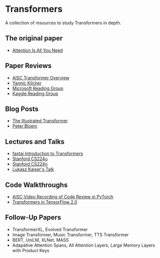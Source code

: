 # Transformers
A collection of resources to study Transformers in depth. 

## The original paper

- [Attention Is All You Need](https://papers.nips.cc/paper/7181-attention-is-all-you-need.pdf)


## Paper Reviews
- [AISC Transformer Overview](https://www.youtube.com/watch?time_continue=2175&v=S0KakHcj_rs)
- [Yannic Kilcher](https://www.youtube.com/watch?v=iDulhoQ2pro)
- [Microsoft Reading Group](https://www.youtube.com/watch?v=y96jfSz2IHY&t=2392s)
- [Kaggle Reading Group](https://www.youtube.com/watch?v=54uLU7Nxyv8&t=2182s)


## Blog Posts
- [The Illustrated Transformer](http://jalammar.github.io/illustrated-transformer/)
- [Peter Bloem](http://www.peterbloem.nl/blog/transformers)


## Lectures and Talks
- [fastai Introduction to Transformers](https://www.youtube.com/watch?v=AFkGPmU16QA)
- [Stanford CS224u](https://www.youtube.com/watch?v=lzBB7xoZ3Q8&t=746s)
- [Stanford CS224n](https://www.youtube.com/watch?v=5vcj8kSwBCY&t=1211s)
- [Lukasz Kaiser's Talk](https://www.youtube.com/watch?v=rBCqOTEfxvg&t=1075s)



## Code Walkthroughs 
- [AISC Video Recording of Code Review in PyTorch](https://www.youtube.com/watch?v=KMY2Knr4iAs)
- [Transformers in TensorFlow 2.0](https://www.tensorflow.org/beta/tutorials/text/transformer)



## Follow-Up Papers
- TransformerXL, Evolved Transformer
- Image Transformer, Music Transformer, TTS Transformer
- BERT, UniLM, XLNet, MASS
- Adapative Attention Spans, All Attention Layers, Large Memory Layers with Product Keys



